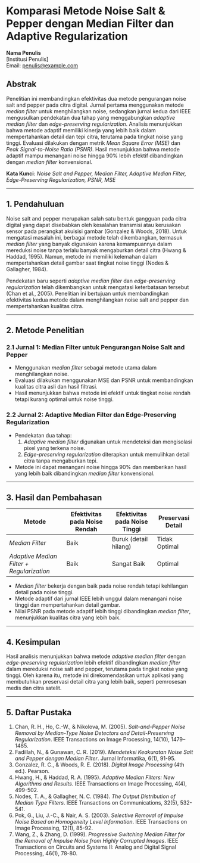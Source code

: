 # **Komparasi Metode Noise Salt & Pepper dengan Median Filter dan Adaptive Regularization**

**Nama Penulis**  
[Institusi Penulis]  
Email: penulis@example.com  

## **Abstrak**  
Penelitian ini membandingkan efektivitas dua metode pengurangan noise salt and pepper pada citra digital. Jurnal pertama menggunakan metode *median filter* untuk menghilangkan noise, sedangkan jurnal kedua dari IEEE mengusulkan pendekatan dua tahap yang menggabungkan *adaptive median filter* dan *edge-preserving regularization*. Analisis menunjukkan bahwa metode adaptif memiliki kinerja yang lebih baik dalam mempertahankan detail dan tepi citra, terutama pada tingkat noise yang tinggi. Evaluasi dilakukan dengan metrik *Mean Square Error (MSE)* dan *Peak Signal-to-Noise Ratio (PSNR)*. Hasil menunjukkan bahwa metode adaptif mampu menangani noise hingga 90% lebih efektif dibandingkan dengan *median filter* konvensional.

**Kata Kunci**: *Noise Salt and Pepper, Median Filter, Adaptive Median Filter, Edge-Preserving Regularization, PSNR, MSE*

---

## **1. Pendahuluan**  
Noise salt and pepper merupakan salah satu bentuk gangguan pada citra digital yang dapat disebabkan oleh kesalahan transmisi atau kerusakan sensor pada perangkat akuisisi gambar (Gonzalez & Woods, 2018). Untuk mengatasi masalah ini, berbagai metode telah dikembangkan, termasuk *median filter* yang banyak digunakan karena kemampuannya dalam mereduksi noise tanpa terlalu banyak mengaburkan detail citra (Hwang & Haddad, 1995). Namun, metode ini memiliki kelemahan dalam mempertahankan detail gambar saat tingkat noise tinggi (Nodes & Gallagher, 1984).  

Pendekatan baru seperti *adaptive median filter* dan *edge-preserving regularization* telah dikembangkan untuk mengatasi keterbatasan tersebut (Chan et al., 2005). Penelitian ini bertujuan untuk membandingkan efektivitas kedua metode dalam menghilangkan noise salt and pepper dan mempertahankan kualitas citra.

---

## **2. Metode Penelitian**  

### **2.1 Jurnal 1: Median Filter untuk Pengurangan Noise Salt and Pepper**  
- Menggunakan *median filter* sebagai metode utama dalam menghilangkan noise.  
- Evaluasi dilakukan menggunakan MSE dan PSNR untuk membandingkan kualitas citra asli dan hasil filtrasi.  
- Hasil menunjukkan bahwa metode ini efektif untuk tingkat noise rendah tetapi kurang optimal untuk noise tinggi.

### **2.2 Jurnal 2: Adaptive Median Filter dan Edge-Preserving Regularization**  
- Pendekatan dua tahap:  
  1. *Adaptive median filter* digunakan untuk mendeteksi dan mengisolasi pixel yang terkena noise.  
  2. *Edge-preserving regularization* diterapkan untuk memulihkan detail citra tanpa mengaburkan tepi.  
- Metode ini dapat menangani noise hingga 90% dan memberikan hasil yang lebih baik dibandingkan *median filter* konvensional.

---

## **3. Hasil dan Pembahasan**  

| **Metode** | **Efektivitas pada Noise Rendah** | **Efektivitas pada Noise Tinggi** | **Preservasi Detail** |
|------------|----------------------------------|---------------------------------|------------------------|
| *Median Filter* | Baik | Buruk (detail hilang) | Tidak Optimal |
| *Adaptive Median Filter + Regularization* | Baik | Sangat Baik | Optimal |

- *Median filter* bekerja dengan baik pada noise rendah tetapi kehilangan detail pada noise tinggi.  
- Metode adaptif dari jurnal IEEE lebih unggul dalam menangani noise tinggi dan mempertahankan detail gambar.  
- Nilai PSNR pada metode adaptif lebih tinggi dibandingkan *median filter*, menunjukkan kualitas citra yang lebih baik.  

---

## **4. Kesimpulan**  
Hasil analisis menunjukkan bahwa metode *adaptive median filter* dengan *edge-preserving regularization* lebih efektif dibandingkan *median filter* dalam mereduksi noise salt and pepper, terutama pada tingkat noise yang tinggi. Oleh karena itu, metode ini direkomendasikan untuk aplikasi yang membutuhkan preservasi detail citra yang lebih baik, seperti pemrosesan medis dan citra satelit.

---

## **5. Daftar Pustaka**  
1. Chan, R. H., Ho, C.-W., & Nikolova, M. (2005). *Salt-and-Pepper Noise Removal by Median-Type Noise Detectors and Detail-Preserving Regularization*. IEEE Transactions on Image Processing, 14(10), 1479–1485.  
2. Fadillah, N., & Gunawan, C. R. (2019). *Mendeteksi Keakuratan Noise Salt and Pepper dengan Median Filter*. Jurnal Informatika, 6(1), 91-95.  
3. Gonzalez, R. C., & Woods, R. E. (2018). *Digital Image Processing* (4th ed.). Pearson.  
4. Hwang, H., & Haddad, R. A. (1995). *Adaptive Median Filters: New Algorithms and Results*. IEEE Transactions on Image Processing, 4(4), 499-502.  
5. Nodes, T. A., & Gallagher, N. C. (1984). *The Output Distribution of Median Type Filters*. IEEE Transactions on Communications, 32(5), 532-541.  
6. Pok, G., Liu, J.-C., & Nair, A. S. (2003). *Selective Removal of Impulse Noise Based on Homogeneity Level Information*. IEEE Transactions on Image Processing, 12(1), 85-92.  
7. Wang, Z., & Zhang, D. (1999). *Progressive Switching Median Filter for the Removal of Impulse Noise from Highly Corrupted Images*. IEEE Transactions on Circuits and Systems II: Analog and Digital Signal Processing, 46(1), 78-80.  

